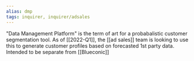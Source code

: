 ```yaml
---
alias: dmp
tags: inquirer, inquirer/adsales
---
```


"Data Management Platform" is the term of art for a probabalistic customer segmentation tool. As of [[2022-Q1]], the [[ad sales]] team is looking to use this to generate customer profiles based on forecasted 1st party data. Intended to be separate from [[Blueconic]]

